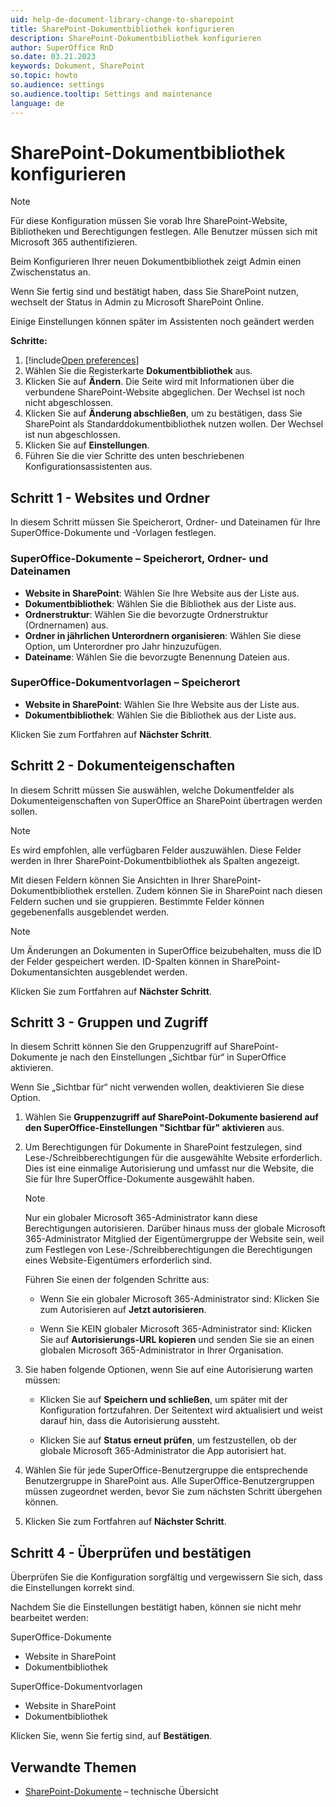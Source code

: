 ```yaml
---
uid: help-de-document-library-change-to-sharepoint
title: SharePoint-Dokumentbibliothek konfigurieren
description: SharePoint-Dokumentbibliothek konfigurieren
author: SuperOffice RnD
so.date: 03.21.2023
keywords: Dokument, SharePoint
so.topic: howto
so.audience: settings
so.audience.tooltip: Settings and maintenance
language: de
---
```


# SharePoint-Dokumentbibliothek konfigurieren

> [!NOTE]
> Für diese Konfiguration müssen Sie vorab Ihre SharePoint-Website, Bibliotheken und Berechtigungen festlegen. Alle Benutzer müssen sich mit Microsoft 365 authentifizieren.

Beim Konfigurieren Ihrer neuen Dokumentbibliothek zeigt Admin einen Zwischenstatus an.

Wenn Sie fertig sind und bestätigt haben, dass Sie SharePoint nutzen, wechselt der Status in Admin zu Microsoft SharePoint Online.

Einige Einstellungen können später im Assistenten noch geändert werden

**Schritte:**

1. [!include[Open preferences](../includes/open-preferences.md)]
2. Wählen Sie die Registerkarte **Dokumentbibliothek** aus.
3. Klicken Sie auf **Ändern**. Die Seite wird mit Informationen über die verbundene SharePoint-Website abgeglichen. Der Wechsel ist noch nicht abgeschlossen.
4. Klicken Sie auf **Änderung abschließen**, um zu bestätigen, dass Sie SharePoint als Standarddokumentbibliothek nutzen wollen. Der Wechsel ist nun abgeschlossen.
5. Klicken Sie auf **Einstellungen**.
6. Führen Sie die vier Schritte des unten beschriebenen Konfigurationsassistenten aus.

## Schritt 1 - Websites und Ordner

In diesem Schritt müssen Sie Speicherort, Ordner- und Dateinamen für Ihre SuperOffice-Dokumente und -Vorlagen festlegen.

### SuperOffice-Dokumente – Speicherort, Ordner- und Dateinamen

* **Website in SharePoint**: Wählen Sie Ihre Website aus der Liste aus.
* **Dokumentbibliothek**: Wählen Sie die Bibliothek aus der Liste aus.
* **Ordnerstruktur**: Wählen Sie die bevorzugte Ordnerstruktur (Ordnernamen) aus.
* **Ordner in jährlichen Unterordnern organisieren**: Wählen Sie diese Option, um Unterordner pro Jahr hinzuzufügen.
* **Dateiname**: Wählen Sie die bevorzugte Benennung Dateien aus.

### SuperOffice-Dokumentvorlagen – Speicherort

* **Website in SharePoint**: Wählen Sie Ihre Website aus der Liste aus.
* **Dokumentbibliothek**: Wählen Sie die Bibliothek aus der Liste aus.

Klicken Sie zum Fortfahren auf **Nächster Schritt**.

## Schritt 2 - Dokumenteigenschaften

In diesem Schritt müssen Sie auswählen, welche Dokumentfelder als Dokumenteigenschaften von SuperOffice an SharePoint übertragen werden sollen.

> [!NOTE]
> Es wird empfohlen, alle verfügbaren Felder auszuwählen. Diese Felder werden in Ihrer SharePoint-Dokumentbibliothek als Spalten angezeigt.

Mit diesen Feldern können Sie Ansichten in Ihrer SharePoint-Dokumentbibliothek erstellen. Zudem können Sie in SharePoint nach diesen Feldern suchen und sie gruppieren. Bestimmte Felder können gegebenenfalls ausgeblendet werden.

> [!NOTE]
> Um Änderungen an Dokumenten in SuperOffice beizubehalten, muss die ID der Felder gespeichert werden. ID-Spalten können in SharePoint-Dokumentansichten ausgeblendet werden.

Klicken Sie zum Fortfahren auf **Nächster Schritt**.

## Schritt 3 - Gruppen und Zugriff

In diesem Schritt können Sie den Gruppenzugriff auf SharePoint-Dokumente je nach den Einstellungen „Sichtbar für“ in SuperOffice aktivieren.

Wenn Sie „Sichtbar für“ nicht verwenden wollen, deaktivieren Sie diese Option.

1. Wählen Sie **Gruppenzugriff auf SharePoint-Dokumente basierend auf den SuperOffice-Einstellungen "Sichtbar für" aktivieren** aus.

2. Um Berechtigungen für Dokumente in SharePoint festzulegen, sind Lese-/Schreibberechtigungen für die ausgewählte Website erforderlich. Dies ist eine einmalige Autorisierung und umfasst nur die Website, die Sie für Ihre SuperOffice-Dokumente ausgewählt haben.

    > [!NOTE]
    > Nur ein globaler Microsoft 365-Administrator kann diese Berechtigungen autorisieren. Darüber hinaus muss der globale Microsoft 365-Administrator Mitglied der Eigentümergruppe der Website sein, weil zum Festlegen von Lese-/Schreibberechtigungen die Berechtigungen eines Website-Eigentümers erforderlich sind.

    Führen Sie einen der folgenden Schritte aus:

    * Wenn Sie ein globaler Microsoft 365-Administrator sind: Klicken Sie zum Autorisieren auf **Jetzt autorisieren**.

    * Wenn Sie KEIN globaler Microsoft 365-Administrator sind: Klicken Sie auf **Autorisierungs-URL kopieren** und senden Sie sie an einen globalen Microsoft 365-Administrator in Ihrer Organisation.

3. Sie haben folgende Optionen, wenn Sie auf eine Autorisierung warten müssen:

    * Klicken Sie auf **Speichern und schließen**, um später mit der Konfiguration fortzufahren. Der Seitentext wird aktualisiert und weist darauf hin, dass die Autorisierung aussteht.

    * Klicken Sie auf **Status erneut prüfen**, um festzustellen, ob der globale Microsoft 365-Administrator die App autorisiert hat.

4. Wählen Sie für jede SuperOffice-Benutzergruppe die entsprechende Benutzergruppe in SharePoint aus. Alle SuperOffice-Benutzergruppen müssen zugeordnet werden, bevor Sie zum nächsten Schritt übergehen können.

5. Klicken Sie zum Fortfahren auf **Nächster Schritt**.

## Schritt 4 - Überprüfen und bestätigen

Überprüfen Sie die Konfiguration sorgfältig und vergewissern Sie sich, dass die Einstellungen korrekt sind.

Nachdem Sie die Einstellungen bestätigt haben, können sie nicht mehr bearbeitet werden:

SuperOffice-Dokumente

* Website in SharePoint
* Dokumentbibliothek

SuperOffice-Dokumentvorlagen

* Website in SharePoint
* Dokumentbibliothek

Klicken Sie, wenn Sie fertig sind, auf **Bestätigen**.

## Verwandte Themen

* [SharePoint-Dokumente][1] – technische Übersicht

<!-- Referenced links -->
[1]: ../../../../../en/document/cloud/sharepoint-documents/index.md

<!-- Referenced images -->
